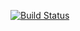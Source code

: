 [![Build Status](https://travis-ci.com/Gibadullina/pi221team1.svg?branch=master)](https://travis-ci.com/Gibadullina/pi221team1)
